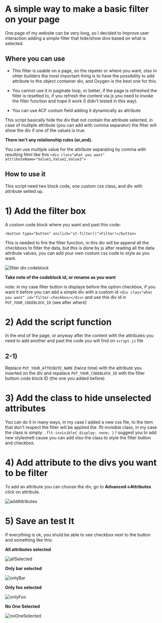 # A simple way to make a basic filter on your page


One page of my website can be very long, so I decided to Improve user interaction adding a simple filter that hide/show divs based on what is selected.


## Where you can use

- This filter is usable on a page, on the repeter or where you want, olso in ohter builders the most important thing is to have the possibility to add attribute to the object container div, and Oxygen is the best one for this.

- You cannot use it in paginate loop, or better, if the page is refreshed the filter is resetted to, if you refresh the content via js you need to invoke the filter function and hope it work (I didn't tested in this way).

- You can use ACF costum field adding it dynamically as attribute

This script basically hide the div that not contain the attribute selected, in case of multiple attribute (you can add with comma separator) the filter will show the div if one of the values is true.

**There isn't any relationship rules (or,and).**

You can use multiple value for the attribute separating by comma with resulting html like this `<div class"what you want" attributeName="Value1,Value2,Value3">`


## How to use it

This script need two block code, one custom css class, and div with attribute setted up.

# 1) Add the filter box

A costum code block where you want and past this code:

`<button type="button" onclick="st-filter()">Filter!</button>`

This is needed to fire the filter function, in this div will be append all the checkboxs to filter the data, but this is done by js after reading all the data attribute values, you can add your own costum css code to style as you want.

![filter div codeblock](https://user-images.githubusercontent.com/92517402/183067878-1686016a-3d74-4d1e-b870-4e796abe025d.png)

**Take note of the codeblock id, or rename as you want**

note: in my case filter button is displaye before the option checkbox, if you want it before you can add a simple div with a custom id `<div class"what you want" id="filter-checkbox></div>` and use this div id in `PUT_YOUR_CODEBLOCK_ID` (see after where)

# 2) Add the script function

In the end of the page, or anyway after the content with the attributes you need to add another and past the code you will find on `script.js` file

## 2-1)

Replace `PUT_YOUR_ATTRIBUTE_NAME` (twice time) with the attribute you inserted on the div and 
repalace `PUT_YOUR_CODEBLOCK_ID` with the filter buttom code block ID (the one you added before)


# 3) Add the class to hide unselected attributes

You can do it in many ways, in my case I added a new css file, to the item that don't respect the filter will be applied the .flt-invisible class, in my case the class is simply:
`
.flt-invisible{
	display: none;
}
`
I suggest you to add new styleshett cause you can add olso the class to style the filter button and checkbox.

# 4) Add attribute to the divs you want to be filter

To add an attribute you can choose the div, go to **Advanced->Attributes** click on attribute.

![addAttributes](https://user-images.githubusercontent.com/92517402/183071290-973dc5ba-c86c-4c98-b2e5-fb2497bb9202.jpg)


# 5) Save an test It

If everything is ok, you shuld be able to see checkbox next to the button and something like this:

**All attributes selected**

![allSelected](https://user-images.githubusercontent.com/92517402/183073626-6bbe9b4b-6a03-4dde-9303-09b882812d29.jpg)

**Only bar selected**

![onlyBar](https://user-images.githubusercontent.com/92517402/183073875-b3715027-80bb-4700-9aab-a6302b9f3aac.jpg)

**Only foo selected**

![onlyFoo](https://user-images.githubusercontent.com/92517402/183074006-c2114d0c-9689-4910-ab7c-d0a3e0a4a5b7.jpg)

**No One Selected**

![noOneSelected](https://user-images.githubusercontent.com/92517402/183074132-2c76bdee-8fb5-4661-976e-264331751f75.jpg)


